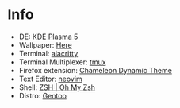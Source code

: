 # Info
- DE: [KDE Plasma 5](https://kde.org/plasma-desktop/)
- Wallpaper: [Here](Pictures/wallpapers/wallhaven-8o8owk_1920x1080.png)
- Terminal: [alacritty](https://github.com/alacritty/alacritty)
- Terminal Multiplexer: [tmux](https://github.com/tmux/tmux)
- Firefox extension: [Chameleon Dynamic Theme](https://addons.mozilla.org/en-GB/firefox/addon/chameleon-dynamic-theme-fixed/)
- Text Editor: [neovim](https://neovim.io/)
- Shell: [ZSH | Oh My Zsh](https://ohmyz.sh/)
- Distro: [Gentoo](https://www.gentoo.org/)
